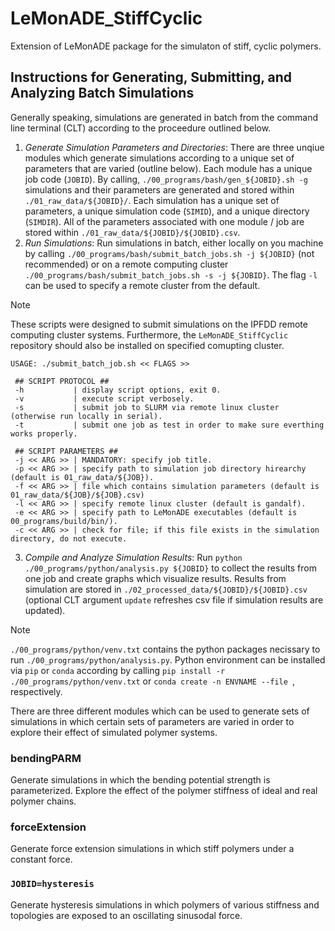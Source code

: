# LeMonADE_StiffCyclic
Extension of LeMonADE package for the simulaton of stiff, cyclic polymers.

## Instructions for Generating, Submitting, and Analyzing Batch Simulations

Generally speaking, simulations are generated in batch from the command line terminal (CLT) according to the proceedure outlined below.
1. *Generate Simulation Parameters and Directories*: There are three unqiue modules which generate simulations according to a unique set of parameters that are varied (outline below). Each module has a unique job code (`JOBID`). By calling, `./00_programs/bash/gen_${JOBID}.sh -g` simulations and their parameters are generated and stored within `./01_raw_data/${JOBID}/`. Each simulation has a unique set of parameters, a unique simulation code (`SIMID`), and a unique directory (`SIMDIR`). All of the parameters associated with one module / job are stored within `./01_raw_data/${JOBID}/${JOBID}.csv`.
2. *Run Simulations*: Run simulations in batch, either locally on you machine by calling `./00_programs/bash/submit_batch_jobs.sh -j ${JOBID}` (not recommended) or on a remote computing cluster `./00_programs/bash/submit_batch_jobs.sh -s -j ${JOBID}`. The flag `-l` can be used to specify a remote cluster from the default.
>[!NOTE]
>These scripts were designed to submit simulations on the IPFDD remote computing cluster systems.
>Furthermore, the `LeMonADE_StiffCyclic` repository should also be installed on specified comupting cluster.
```
USAGE: ./submit_batch_job.sh << FLAGS >>

 ## SCRIPT PROTOCOL ##
 -h           | display script options, exit 0.
 -v           | execute script verbosely.
 -s           | submit job to SLURM via remote linux cluster (otherwise run locally in serial).
 -t           | submit one job as test in order to make sure everthing works properly.

 ## SCRIPT PARAMETERS ##
 -j << ARG >> | MANDATORY: specify job title.
 -p << ARG >> | specify path to simulation job directory hirearchy (default is 01_raw_data/${JOB}).
 -f << ARG >> | file which contains simulation parameters (default is 01_raw_data/${JOB}/${JOB}.csv)
 -l << ARG >> | specify remote linux cluster (default is gandalf).
 -e << ARG >> | specify path to LeMonADE executables (default is 00_programs/build/bin/).
 -c << ARG >> | check for file; if this file exists in the simulation directory, do not execute.

```

3. *Compile and Analyze Simulation Results*: Run `python ./00_programs/python/analysis.py ${JOBID}` to collect the results from one job and create graphs which visualize results.
Results from simulation are stored in `./02_processed_data/${JOBID}/${JOBID}.csv` (optional CLT argument `update` refreshes csv file if simulation results are updated).
>[!NOTE]
>`./00_programs/python/venv.txt` contains the python packages necissary to run `./00_programs/python/analysis.py`.
>Python environment can be installed via `pip` or `conda` according by calling `pip install -r ./00_programs/python/venv.txt` or `conda create -n ENVNAME --file `, respectively.

There are three different modules which can be used to generate sets of simulations in which certain sets of parameters are varied in order to explore their effect of simulated polymer systems.

### bendingPARM
Generate simulations in which the bending potential strength is parameterized. Explore the effect of the polymer stiffness of ideal and real polymer chains.

### forceExtension
Generate force extension simulations in which stiff polymers under a constant force. 

### `JOBID=hysteresis`
Generate hysteresis simulations in which polymers of various stiffness and topologies are exposed to an oscillating sinusodal force.
